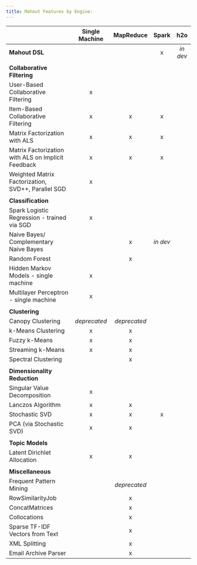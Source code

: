```yaml
---
title: Mahout Features by Engine:
---
```

|                    | Single Machine | MapReduce | Spark | h2o 
---------------------------------------------|:----------------:|:-----------:|:------:|:---:|
**Mahout DSL**| | | x | *in dev*|
||
**Collaborative Filtering**|
User-Based Collaborative Filtering           | x |
Item-Based Collaborative Filtering           | x | x | x |
Matrix Factorization with ALS | x | x | x |
Matrix Factorization with ALS on Implicit Feedback | x | x | x |
Weighted Matrix Factorization, SVD++, Parallel SGD  | x |
||
**Classification**| | |
 Spark Logistic Regression - trained via SGD   | x |
    Naive Bayes/ Complementary Naive Bayes  | | x | *in dev* |
    Random Forest | | x|
    Hidden Markov Models - single machine  | x |
    Multilayer Perceptron - single machine | x |
||
**Clustering**||
    Canopy Clustering  | *deprecated* | *deprecated*| 
    k-Means Clustering   | x | x |  
    Fuzzy k-Means   | x | x |  
    Streaming k-Means   | x | x |  
    Spectral Clustering   |  | x |  
||
**Dimensionality Reduction**||
    Singular Value Decomposition | x | 
    Lanczos Algorithm  | x | x | 
    Stochastic SVD  | x | x | x |
    PCA (via Stochastic SVD) | x | x |
||
**Topic Models**||
    Latent Dirichlet Allocation  | x | x |
||
**Miscellaneous**||
    Frequent Pattern Mining  |  | *deprecated* |
    RowSimilarityJob   |  | x | 
    ConcatMatrices  |  | x |
    Collocations  |  | x |
    Sparse TF-IDF Vectors from Text |  | x |
    XML Splitting|  | x |
    Email Archive Parser |  | x | 



